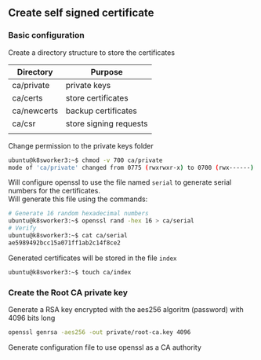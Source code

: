


## Create self signed certificate

### Basic configuration
Create a directory structure to store the certificates

| Directory | Purpose |
|--|--|
| ca/private | private keys |
| ca/certs | store certificates |
| ca/newcerts | backup certificates |
| ca/csr | store signing requests |
| | |

Change permission to the private keys folder

```bash
ubuntu@k8sworker3:~$ chmod -v 700 ca/private
mode of 'ca/private' changed from 0775 (rwxrwxr-x) to 0700 (rwx------)
```

Will configure openssl to use the file named `serial` to generate serial numbers for the certificates.</br>
Will generate this file using the commands:


```bash
# Generate 16 random hexadecimal numbers
ubuntu@k8sworker3:~$ openssl rand -hex 16 > ca/serial
# Verify
ubuntu@k8sworker3:~$ cat ca/serial
ae5989492bcc15a071ff1ab2c14f8ce2
```

Generated certificates will be stored in the file `index`

```bash
ubuntu@k8sworker3:~$ touch ca/index
```

### Create the Root CA private key

Generate a RSA key encrypted with the aes256 algoritm (password) with 4096 bits long

```bash
openssl genrsa -aes256 -out private/root-ca.key 4096
```

Generate configuration file to use openssl as a CA authority


